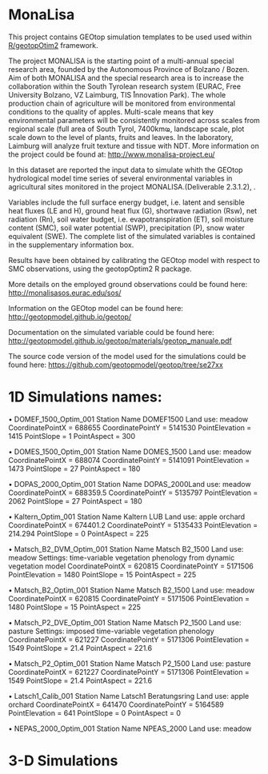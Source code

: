 

# MonaLisa
This  project contains GEOtop simulation templates to be used used within  [R/geotopOtim2](https://github.com/ecor/geotopOptim2) framework.  


The project MONALISA is the starting point of a multi-annual special research area, founded by the Autonomous Province of Bolzano / Bozen. Aim of both MONALISA and the special research area is to increase the collaboration within the South Tyrolean research system (EURAC, Free University Bolzano, VZ Laimburg, TIS ֠Innovation Park). The whole production chain of agriculture will be monitored from environmental conditions to the quality of apples. Multi-scale means that key environmental parameters will be consistently monitored across scales from regional scale (full area of South Tyrol, 7400kmҩ, landscape scale, plot scale down to the level of plants, fruits and leaves. In the laboratory, Laimburg will analyze fruit texture and tissue with NDT.
More information on the project could be found at: http://www.monalisa-project.eu/ 

In this dataset are reported  the input data to simulate whith the GEOtop hydrological model time series of several environmental variables in agricultural sites monitored in the project MONALISA.(Deliverable 2.3.1.2), .

Variables include the full surface energy budget, i.e. latent and sensible heat fluxes (LE and H), ground heat flux (G), shortwave radiation (Rsw), net radiation (Rn), soil water budget, i.e. evapotranspiration (ET), soil moisture content (SMC), soil water potential (SWP), precipitation (P), snow water equivalent (SWE). The complete list of the simulated variables is contained in the supplementary information box.

Results have been obtained by calibrating the GEOtop model with respect to SMC observations, using the geotopOptim2 R package.

More details on the employed ground observations could be found here: http://monalisasos.eurac.edu/sos/ 

Information on the GEOtop model can be found here: http://geotopmodel.github.io/geotop/ 

Documentation on the simulated variable could be found here: http://geotopmodel.github.io/geotop/materials/geotop_manuale.pdf 

The source code version of the model used for the simulations could be found here: https://github.com/geotopmodel/geotop/tree/se27xx 

# 1D Simulations names:

•	DOMEF_1500_Optim_001	Station Name DOMEF1500 Land use: meadow
CoordinatePointX	=	688655 CoordinatePointY	=	5141530
PointElevation		=	1415 PointSlope		=	1	PointAspect		=	300

•	DOMES_1500_Optim_001	Station Name DOMES_1500 Land use: meadow
CoordinatePointX	=	688074 CoordinatePointY	=	5141091
PointElevation		=	1473 PointSlope		=	27	PointAspect		=	180

•	DOPAS_2000_Optim_001	Station Name DOPAS_2000Land use: meadow
CoordinatePointX	=	688359.5 CoordinatePointY	=	5135797
PointElevation		=	2062 PointSlope		=	27 PointAspect		=	180

•	Kaltern_Optim_001
Station Name Kaltern LUB Land use: apple orchard
CoordinatePointX	=	674401.2 CoordinatePointY	=	5135433
PointElevation		=	214.294 PointSlope			=	0 PointAspect			=	225
	
•	Matsch_B2_DVM_Optim_001 Station Name Matsch B2_1500 Land use: meadow
Settings: time-variable vegetation phenology from dynamic vegetation model
CoordinatePointX	=	620815 CoordinatePointY	=	5171506
PointElevation		=	1480 PointSlope			=	15 PointAspect			=	225
	
•	Matsch_B2_Optim_001	Station Name Matsch B2_1500 Land use: meadow
CoordinatePointX	=	620815 CoordinatePointY	=	5171506 PointElevation		=	1480 PointSlope			=	15 PointAspect			=	225

•	Matsch_P2_DVE_Optim_001 Station Name Matsch P2_1500 Land use: pasture
Settings: imposed time-variable vegetation phenology
CoordinatePointX	=	621227 CoordinatePointY	=	5171306
PointElevation		=	1549 PointSlope			=	21.4 PointAspect			=	221.6
	
•	Matsch_P2_Optim_001	Station Name Matsch P2_1500 Land use: pasture
CoordinatePointX	=	621227 CoordinatePointY	=	5171306
PointElevation		=	1549 PointSlope			=	21.4 PointAspect			=	221.6

•	Latsch1_Calib_001	Station Name Latsch1 Beratungsring Land use: apple orchard
CoordinatePointX	=	641470 CoordinatePointY	=	5164589
PointElevation		=	641 PointSlope			=	0 PointAspect			=	0

•	NEPAS_2000_Optim_001	Station Name NPEAS_2000 Land use: meadow

# 3-D Simulations


